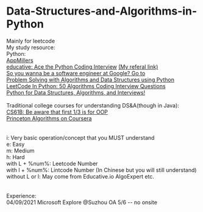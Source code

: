 # Data-Structures-and-Algorithms-in-Python
Mainly for leetcode<br/>
My study resource:<br/>
Python:<br/>
[AppMillers](https://www.appmillers.com)<br/>
[educative: Ace the Python Coding Interview](https://www.educative.io/path/ace-python-coding-interview) [ (My referal link)](https://educative.io/signup?referralCode=chqzy99-RMxRqBVG70Y)<br/>
[So you wanna be a software engineer at Google? Go to](https://www.algoexpert.io/)<br/>
[Problem Solving with Algorithms and Data Structures using Python](https://runestone.academy/runestone/books/published/pythonds3/index.html)<br/>
[LeetCode In Python: 50 Algorithms Coding Interview Questions](https://www.udemy.com/course/leetcode-in-python-50-algorithms-coding-interview-questions)<br/>
[Python for Data Structures, Algorithms, and Interviews!](https://www.udemy.com/course/python-for-data-structures-algorithms-and-interviews/)<br/>
<br/>
Traditional college courses for understanding DS&A(though in Java):<br/>
[CS61B: Be aware that first 1/3 is for OOP](https://sp21.datastructur.es/)<br/>
[Princeton Algorithms on Coursera](https://www.coursera.org/learn/algorithms-part1/home/info)<br/>
<br/>
<br/>
i: Very basic operation/concept that you MUST understand<br/>
e: Easy<br/>
m: Medium<br/>
h: Hard<br/>
with L + %num%: Leetcode Number<br/>
with l + %num%: Lintcode Number (In Chinese but you will still understand)<br/>
without L or l: May come from Educative.io AlgoExpert etc.<br/>
<br/>
<br/>
Experience:<br/>
04/09/2021 Microsoft Explore @Suzhou OA 5/6 -- no onsite<br/>

